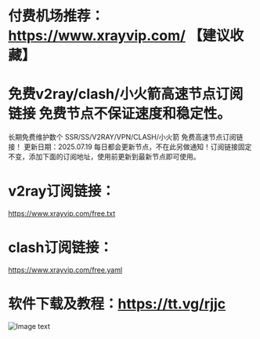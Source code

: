 # 付费机场推荐：https://www.xrayvip.com/ 【建议收藏】

# 免费v2ray/clash/小火箭高速节点订阅链接 免费节点不保证速度和稳定性。

长期免费维护数个 SSR/SS/V2RAY/VPN/CLASH/小火箭 免费高速节点订阅链接！
更新日期：2025.07.19 每日都会更新节点，不在此另做通知！订阅链接固定不变，添加下面的订阅地址，使用前更新到最新节点即可使用。

# v2ray订阅链接：

https://www.xrayvip.com/free.txt

# clash订阅链接：

https://www.xrayvip.com/free.yaml


# 软件下载及教程：https://tt.vg/rjjc

![Image text](https://github.com/xrayfree/free-ssr-ss-v2ray-vpn-clash/blob/main/tt.png?raw=true)


